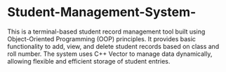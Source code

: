 # Student-Management-System-
This is a terminal-based student record management tool built using Object-Oriented Programming (OOP) principles. It provides basic functionality to add, view, and delete student records based on class and roll number. The system uses C++ Vector to manage data dynamically, allowing flexible and efficient storage of student entries.
